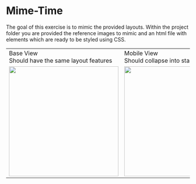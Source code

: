 # Mime-Time

The goal of this exercise is to mimic the provided layouts. Within the project folder you are provided the reference images to mimic and an html file with elements which are ready to be styled using CSS.

<table>
  <tr>
    <td>
      Base View <br />
      Should have the same layout features
    </td>
    <td>
      Mobile View <br />
      Should collapse into stacked columns
    </td>
  </tr>
  <tr>
    <td>
      <img src="https://iblogcode.azurewebsites.net/wp-content/uploads/2019/04/simplegrid.png" width="300" />
    </td>
    <td>
      <img src="https://iblogcode.azurewebsites.net/wp-content/uploads/2019/04/mobilestacklayout.png" height="300" />
    </td>
  </tr>
</table>